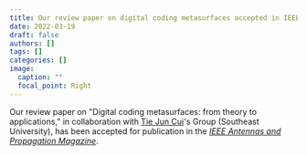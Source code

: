 ```yaml
---
title: Our review paper on digital coding metasurfaces accepted in IEEE-APM
date: 2022-03-19
draft: false
authors: []
tags: []
categories: []
image:
  caption: ""
  focal_point: Right
---
```

Our review paper on "Digital coding metasurfaces: from theory to applications,"
in collaboration with [Tie Jun Cui](https://scholar.google.com/citations?user=-h-1eJsAAAAJ&hl=en)'s Group (Southeast University),
has been accepted for publication in the *[IEEE Antennas and Propagation Magazine](https://ieeexplore.ieee.org/xpl/RecentIssue.jsp?punumber=74)*.